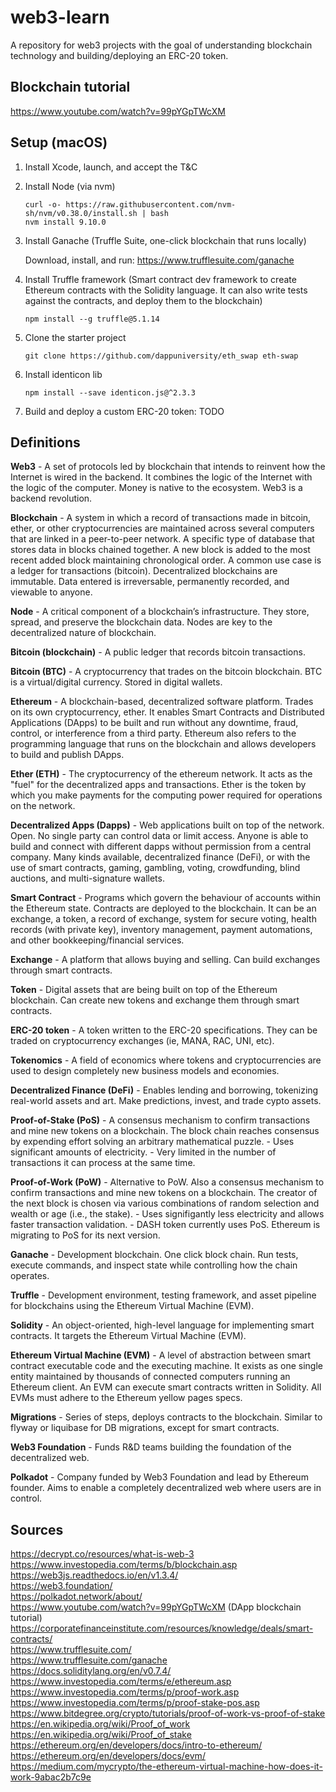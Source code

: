# web3-learn
A repository for web3 projects with the goal of understanding blockchain technology and building/deploying an ERC-20 token.

## Blockchain tutorial

https://www.youtube.com/watch?v=99pYGpTWcXM

## Setup (macOS)

1. Install Xcode, launch, and accept the T&C

2. Install Node (via nvm)

    ```
    curl -o- https://raw.githubusercontent.com/nvm-sh/nvm/v0.38.0/install.sh | bash
    nvm install 9.10.0
    ```

3. Install Ganache (Truffle Suite, one-click blockchain that runs locally)

    Download, install, and run: https://www.trufflesuite.com/ganache

4. Install Truffle framework (Smart contract dev framework to create Ethereum contracts with the Solidity language. It can also write tests against the contracts, and deploy them to the blockchain)

    ```
    npm install --g truffle@5.1.14
    ```

5. Clone the starter project

    ```
    git clone https://github.com/dappuniversity/eth_swap eth-swap
    ```

6. Install identicon lib

    ```
    npm install --save identicon.js@^2.3.3
    ```

7. Build and deploy a custom ERC-20 token: TODO

## Definitions

**Web3** - A set of protocols led by blockchain that intends to reinvent how the Internet is wired in the backend. It combines the logic of the Internet with the logic of the computer. Money is native to the ecosystem. Web3 is a backend revolution.

**Blockchain** - A system in which a record of transactions made in bitcoin, ether, or other cryptocurrencies are maintained across several computers that are linked in a peer-to-peer network. A specific type of database that stores data in blocks chained together. A new block is added to the most recent added block maintaining chronological order. A common use case is a ledger for transactions (bitcoin). Decentralized blockchains are immutable. Data entered is irreversable, permanently recorded, and viewable to anyone.

**Node** - A critical component of a blockchain’s infrastructure. They store, spread, and preserve the blockchain data. Nodes are key to the decentralized nature of blockchain.

**Bitcoin (blockchain)** - A public ledger that records bitcoin transactions.

**Bitcoin (BTC)** - A cryptocurrency that trades on the bitcoin blockchain. BTC is a virtual/digital currency. Stored in digital wallets.

**Ethereum** - A blockchain-based, decentralized software platform. Trades on its own cryptocurrency, ether. It enables Smart Contracts and Distributed Applications (DApps) to be built and run without any downtime, fraud, control, or interference from a third party. Ethereum also refers to the programming language that runs on the blockchain and allows developers to build and publish DApps.

**Ether (ETH)** - The cryptocurrency of the ethereum network. It acts as the "fuel" for the decentralized apps and transactions. Ether is the token by which you make payments for the computing power required for operations on the network.

**Decentralized Apps (Dapps)** - Web applications built on top of the network. Open. No single party can control data or limit access. Anyone is able to build and connect with different dapps without permission from a central company. Many kinds available, decentralized finance (DeFi), or with the use of smart contracts, gaming, gambling, voting, crowdfunding, blind auctions, and multi-signature wallets.

**Smart Contract** - Programs which govern the behaviour of accounts within the Ethereum state. Contracts are deployed to the blockchain. It can be an exchange, a token, a record of exchange, system for secure voting, health records (with private key), inventory management, payment automations, and other bookkeeping/financial services.

**Exchange** - A platform that allows buying and selling. Can build exchanges through smart contracts.

**Token** - Digital assets that are being built on top of the Ethereum blockchain. Can create new tokens and exchange them through smart contracts.

**ERC-20 token** - A token written to the ERC-20 specifications. They can be traded on cryptocurrency exchanges (ie, MANA, RAC, UNI, etc).

**Tokenomics** - A field of economics where tokens and cryptocurrencies are used to design completely new business models and economies.

**Decentralized Finance (DeFi)** - Enables lending and borrowing, tokenizing real-world assets and art. Make predictions, invest, and trade cypto assets.

**Proof-of-Stake (PoS)** - A consensus mechanism to confirm transactions and mine new tokens on a blockchain. The block chain reaches consensus by expending effort solving an arbitrary mathematical puzzle.
    - Uses significant amounts of electricity.
    - Very limited in the number of transactions it can process at the same time.

**Proof-of-Work (PoW)** - Alternative to PoW. Also a consensus mechanism to confirm transactions and mine new tokens on a blockchain. The creator of the next block is chosen via various combinations of random selection and wealth or age (i.e., the stake).
    - Uses signifigantly less electricity and allows faster transaction validation.
    - DASH token currently uses PoS. Ethereum is migrating to PoS for its next version.

**Ganache** - Development blockchain. One click block chain. Run tests, execute commands, and inspect state while controlling how the chain operates.

**Truffle** - Development environment, testing framework, and asset pipeline for blockchains using the Ethereum Virtual Machine (EVM).

**Solidity** - An object-oriented, high-level language for implementing smart contracts. It targets the Ethereum Virtual Machine (EVM).

**Ethereum Virtual Machine (EVM)** - A level of abstraction between smart contract executable code and the executing machine. It exists as one single entity maintained by thousands of connected computers running an Ethereum client. An EVM can execute smart contracts written in Solidity. All EVMs must adhere to the Ethereum yellow pages specs.

**Migrations** - Series of steps, deploys contracts to the blockchain. Similar to flyway or liquibase for DB migrations, except for smart contracts.

**Web3 Foundation** - Funds R&D teams building the foundation of the decentralized web.

**Polkadot** - Company funded by Web3 Foundation and lead by Ethereum founder. Aims to enable a completely decentralized web where users are in control.

## Sources

https://decrypt.co/resources/what-is-web-3  
https://www.investopedia.com/terms/b/blockchain.asp  
https://web3js.readthedocs.io/en/v1.3.4/  
https://web3.foundation/  
https://polkadot.network/about/  
https://www.youtube.com/watch?v=99pYGpTWcXM (DApp blockchain tutorial)  
https://corporatefinanceinstitute.com/resources/knowledge/deals/smart-contracts/  
https://www.trufflesuite.com/  
https://www.trufflesuite.com/ganache  
https://docs.soliditylang.org/en/v0.7.4/  
https://www.investopedia.com/terms/e/ethereum.asp  
https://www.investopedia.com/terms/p/proof-work.asp  
https://www.investopedia.com/terms/p/proof-stake-pos.asp  
https://www.bitdegree.org/crypto/tutorials/proof-of-work-vs-proof-of-stake  
https://en.wikipedia.org/wiki/Proof_of_work  
https://en.wikipedia.org/wiki/Proof_of_stake  
https://ethereum.org/en/developers/docs/intro-to-ethereum/  
https://ethereum.org/en/developers/docs/evm/  
https://medium.com/mycrypto/the-ethereum-virtual-machine-how-does-it-work-9abac2b7c9e  